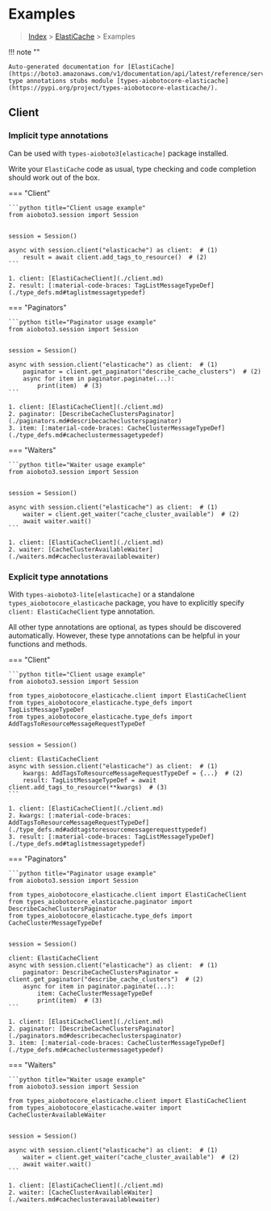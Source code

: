 # Examples

> [Index](../README.md) > [ElastiCache](./README.md) > Examples

!!! note ""

    Auto-generated documentation for [ElastiCache](https://boto3.amazonaws.com/v1/documentation/api/latest/reference/services/elasticache.html#ElastiCache)
    type annotations stubs module [types-aiobotocore-elasticache](https://pypi.org/project/types-aiobotocore-elasticache/).

## Client

### Implicit type annotations

Can be used with `types-aioboto3[elasticache]` package installed.

Write your `ElastiCache` code as usual,
type checking and code completion should work out of the box.



=== "Client"

    ```python title="Client usage example"
    from aioboto3.session import Session


    session = Session()

    async with session.client("elasticache") as client:  # (1)
        result = await client.add_tags_to_resource()  # (2)
    ```

    1. client: [ElastiCacheClient](./client.md)
    2. result: [:material-code-braces: TagListMessageTypeDef](./type_defs.md#taglistmessagetypedef) 



=== "Paginators"

    ```python title="Paginator usage example"
    from aioboto3.session import Session


    session = Session()

    async with session.client("elasticache") as client:  # (1)
        paginator = client.get_paginator("describe_cache_clusters")  # (2)
        async for item in paginator.paginate(...):
            print(item)  # (3)
    ```

    1. client: [ElastiCacheClient](./client.md)
    2. paginator: [DescribeCacheClustersPaginator](./paginators.md#describecacheclusterspaginator)
    3. item: [:material-code-braces: CacheClusterMessageTypeDef](./type_defs.md#cacheclustermessagetypedef) 



=== "Waiters"

    ```python title="Waiter usage example"
    from aioboto3.session import Session


    session = Session()

    async with session.client("elasticache") as client:  # (1)
        waiter = client.get_waiter("cache_cluster_available")  # (2)
        await waiter.wait()
    ```

    1. client: [ElastiCacheClient](./client.md)
    2. waiter: [CacheClusterAvailableWaiter](./waiters.md#cacheclusteravailablewaiter)


### Explicit type annotations

With `types-aioboto3-lite[elasticache]`
or a standalone `types_aiobotocore_elasticache` package, you have to explicitly specify
`client: ElastiCacheClient` type annotation.

All other type annotations are optional, as types should be discovered automatically.
However, these type annotations can be helpful in your functions and methods.


=== "Client"

    ```python title="Client usage example"
    from aioboto3.session import Session

    from types_aiobotocore_elasticache.client import ElastiCacheClient
    from types_aiobotocore_elasticache.type_defs import TagListMessageTypeDef
    from types_aiobotocore_elasticache.type_defs import AddTagsToResourceMessageRequestTypeDef


    session = Session()

    client: ElastiCacheClient
    async with session.client("elasticache") as client:  # (1)
        kwargs: AddTagsToResourceMessageRequestTypeDef = {...}  # (2)
        result: TagListMessageTypeDef = await client.add_tags_to_resource(**kwargs)  # (3)
    ```

    1. client: [ElastiCacheClient](./client.md)
    2. kwargs: [:material-code-braces: AddTagsToResourceMessageRequestTypeDef](./type_defs.md#addtagstoresourcemessagerequesttypedef) 
    3. result: [:material-code-braces: TagListMessageTypeDef](./type_defs.md#taglistmessagetypedef) 



=== "Paginators"

    ```python title="Paginator usage example"
    from aioboto3.session import Session

    from types_aiobotocore_elasticache.client import ElastiCacheClient
    from types_aiobotocore_elasticache.paginator import DescribeCacheClustersPaginator
    from types_aiobotocore_elasticache.type_defs import CacheClusterMessageTypeDef


    session = Session()

    client: ElastiCacheClient
    async with session.client("elasticache") as client:  # (1)
        paginator: DescribeCacheClustersPaginator = client.get_paginator("describe_cache_clusters")  # (2)
        async for item in paginator.paginate(...):
            item: CacheClusterMessageTypeDef
            print(item)  # (3)
    ```

    1. client: [ElastiCacheClient](./client.md)
    2. paginator: [DescribeCacheClustersPaginator](./paginators.md#describecacheclusterspaginator)
    3. item: [:material-code-braces: CacheClusterMessageTypeDef](./type_defs.md#cacheclustermessagetypedef) 



=== "Waiters"

    ```python title="Waiter usage example"
    from aioboto3.session import Session

    from types_aiobotocore_elasticache.client import ElastiCacheClient
    from types_aiobotocore_elasticache.waiter import CacheClusterAvailableWaiter


    session = Session()

    async with session.client("elasticache") as client:  # (1)
        waiter = client.get_waiter("cache_cluster_available")  # (2)
        await waiter.wait()
    ```

    1. client: [ElastiCacheClient](./client.md)
    2. waiter: [CacheClusterAvailableWaiter](./waiters.md#cacheclusteravailablewaiter)



